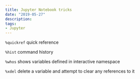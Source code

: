 ```yaml
---
title: Jupyter Notebook tricks
date: "2019-05-27"
description: 
tags: 
- Jupyter
---
```

`%quickref` quick reference

`%hist` command history

`%whos` shows variables defined in interactive namespace

`%xdel` delete a variable and attempt to clear any references to it